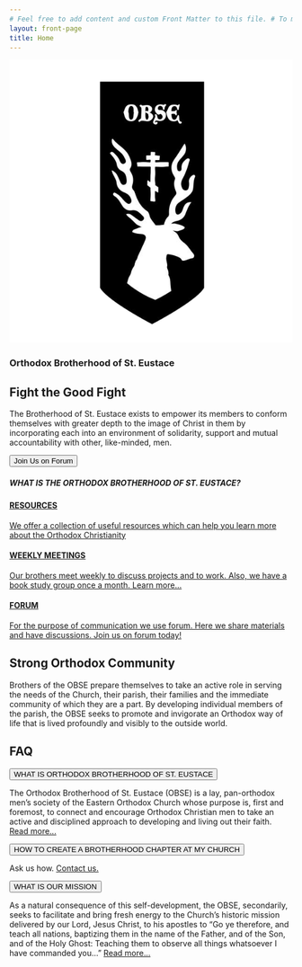 ```yaml
--- 
# Feel free to add content and custom Front Matter to this file. # To modify the layout, see https://jekyllrb.com/docs/themes/#overriding-theme-defaults 
layout: front-page 
title: Home
---
```


<main>
	<!-- Hero Call-to-Action -->
	<div class="primary-call-to-action-wrapper">
			<div class="call-to-action-menu">
			<img id="obse-logo" src="assets/images/OBSE-logo.png">
			<h3 class="head-title">
			Orthodox Brotherhood of St. Eustace
		</h3> </div>
		<div class="primary-call-to-action">
			<div class="hero-call-to-action-container">
				<div id="image-01" class="call-to-action-image"></div>
				<div class="call-to-action-textbox-wrapper black">
					<div class="call-to-action-textbox">
						<div class="nav-spacer"></div>
						<h2 class="call-to-action-heading">Fight the Good Fight</h2>
						<p class="call-to-action-text">The Brotherhood of St. Eustace exists to empower its members to conform themselves with greater depth to the image of Christ in them by incorporating each into an environment of solidarity, support and mutual accountability with other, like-minded, men.</p>
						<div class="full-width flex-row justify-start">
							<a href="https://www.forum.steustace.com" target="_blank">
								<button class="call-to-action-button black hero-button">Join Us on Forum</button>
							</a>
						</div>
					</div>
				</div>
			</div>
		</div>
		<!-- Devider -->
		<div class="call-to-action-divider">
			<h5>
			WHAT IS THE ORTHODOX BROTHERHOOD OF ST. EUSTACE?
		</h5> </div>
	</div>
	<!-- Spacer -->
	<div class="five-spacer"></div>
	<!-- Cards -->
	<div class="front-page-card-area">
		<div class="front-page-card-wrapper">
			<div class="front-page-card-container">
				<a href="https://steustace.notion.site/Resources-13c139f6b94e45fdaf29639a68f87f91">
					<div class="front-page-card">
						<div class="front-page-card-image image-1"> </div>
						<div class="front-page-card-textbox-wrapper">
							<div class="front-page-card-textbox">
								<h4 class="front-page-card-title">RESOURCES</h4>
								<div class="front-page-card-text">
									<p>We offer a collection of useful resources which can help you learn more about the Orthodox Christianity</p>
								</div>
							</div>
						</div>
					</div>
				</a>
			</div>
			<div class="front-page-card-container">
				<a href="https://steustace.notion.site/Weekly-Meetings-748af30ef792498d9533482eee315a59">
					<div class="front-page-card">
						<div class="front-page-card-image image-2"> </div>
						<div class="front-page-card-textbox-wrapper">
							<div class="front-page-card-textbox">
								<h4 class="front-page-card-title">WEEKLY MEETINGS</h4>
								<div class="front-page-card-text">
									<p>Our brothers meet weekly to discuss projects and to work. Also, we have a book study group once a month. Learn more...</p>
								</div>
							</div>
						</div>
					</div>
				</a>
			</div>
      <div class="front-page-card-container">
				<a href="https://www.forum.steustace.com">
					<div class="front-page-card">
						<div class="front-page-card-image image-3"> </div>
						<div class="front-page-card-textbox-wrapper">
							<div class="front-page-card-textbox">
								<h4 class="front-page-card-title">FORUM</h4>
								<div class="front-page-card-text">
									<p>For the purpose of communication we use forum. Here we share materials and have discussions. Join us on forum today!</p>
								</div>
							</div>
						</div>
					</div>
				</a>
			</div>
			</div>
		</div>
		<!-- Spacer -->
		<div class="five-spacer"></div>
		<!-- Strong Orthodox Community -->
		<div class="custom-call-to-action">
			<div class="call-to-action-container secondary">
				<div class="call-to-action-textbox-wrapper">
					<div class="call-to-action-textbox">
						<h2 class="call-to-action-heading">Strong Orthodox Community</h2>
						<p class="call-to-action-text">Brothers of the OBSE prepare themselves to take an active role in serving the needs of the Church, their parish, their families and the immediate community of which they are a part. By developing individual members of the parish, the OBSE seeks to promote and invigorate an Orthodox way of life that is lived profoundly and visibly to the outside world.</p>
					</div>
				</div>
				<div id="image-02" class="call-to-action-image"></div>
			</div>
		</div>
		<!-- Spacer -->
		<div class="double-spacer"></div>
				<!-- Strong Orthodox Community -->
		<div class="custom-call-to-action">
			<div class="call-to-action-container secondary">
							<div id="image-03" class="call-to-action-image"></div>
				<div class="call-to-action-textbox-wrapper">
					<div class="call-to-action-textbox call-to-action-textbox-collapsible">
						<h2 class="call-to-action-heading">FAQ</h2>
							<div class="collapsible-wrapper">
							<div class="collapsible-wrapper-individual">
						<button type="button" class="collapsible"><i class="fa fa-angle-down"></i><div class="read-more-text">WHAT IS ORTHODOX BROTHERHOOD OF ST. EUSTACE</div></button>
	<div class="collapsible-content">
	<p>The Orthodox Brotherhood of St. Eustace (OBSE) is a lay, pan-orthodox men’s society of the Eastern Orthodox Church whose purpose is, first and foremost, to connect and encourage Orthodox Christian men to take an active and disciplined approach to developing and living out their faith. <a href="https://steustace.notion.site/About-a43cb9a1af3849b29a3bcedb2405b53c" target="_blank">Read more...</a></p>
	</div></div>
	<div class="collapsible-wrapper">
	<button type="button" class="collapsible"><i class="fa fa-angle-down"></i><div class="read-more-text">HOW TO CREATE A BROTHERHOOD CHAPTER AT MY CHURCH</div></button>
	<div class="collapsible-content">
	<p>Ask us how. <a href="https://steustace.notion.site/Contact-6738c0f8fee94b9aba519b2a01dfe5c5" target="_blank">Contact us.</a></p>
	</div></div>
	<div class="collapsible-wrapper"><button type="button" class="collapsible"><i class="fa fa-angle-down"></i><div class="read-more-text">WHAT IS OUR MISSION</div></button>
	<div class="collapsible-content">
	<p>As a natural consequence of this self-development, the OBSE, secondarily, seeks to facilitate and bring fresh energy to the Church’s historic mission delivered by our Lord, Jesus Christ, to his apostles to “Go ye therefore, and teach all nations, baptizing them in the name of the Father, and of the Son, and of the Holy Ghost: Teaching them to observe all things whatsoever I have commanded you…” <a href="https://steustace.notion.site/About-a43cb9a1af3849b29a3bcedb2405b53c" target="_blank">Read more...</a></p>
	</div></div>
				</div></div>
				</div>
			</div>
		</div>
		<!-- Spacer -->
		<div class="double-spacer"></div>
</main>
